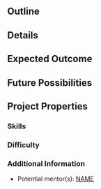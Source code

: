 <!-- template for GSoC project ideas
     feel free to remove optional sections when you have no content for them
     and remove comments before submitting
-->
## Outline


## Details


## Expected Outcome


## Future Possibilities <!-- optional -->


## Project Properties

### Skills


### Difficulty <!-- easy, medium, hard -->


### Additional Information

* Potential mentor(s): [NAME](https://)
<!-- * Organsation website https:// -->
<!-- * Communication channels -->
